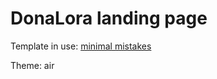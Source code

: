 # DonaLora landing page

Template in use: [minimal mistakes](https://github.com/mmistakes/minimal-mistakes)

Theme: air
